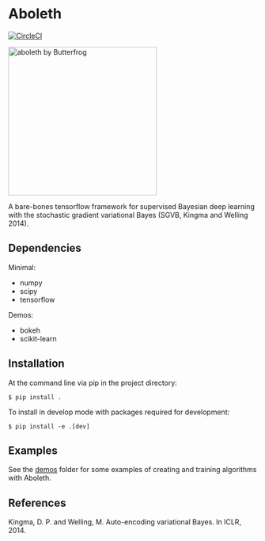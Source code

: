 Aboleth
=======

[![CircleCI](https://circleci.com/gh/determinant-io/aboleth/tree/develop.svg?style=svg&circle-token=f02db635cf3a7e998e17273c91f13ffae7dbf088)](https://circleci.com/gh/determinant-io/aboleth/tree/develop)

<img src="http://fc03.deviantart.net/fs71/i/2010/162/e/3/Aboleth__Sunken_Empires_by_butterfrog.jpg"
 alt="aboleth by Butterfrog" width=300>

A bare-bones tensorflow framework for supervised Bayesian deep learning with
the stochastic gradient variational Bayes (SGVB, Kingma and Welling 2014).


Dependencies
------------

Minimal:
- numpy
- scipy
- tensorflow

Demos:
- bokeh
- scikit-learn


Installation
------------

At the command line via pip in the project directory:

    $ pip install .

To install in develop mode with packages required for development:

    $ pip install -e .[dev]


Examples
--------

See the [demos](https://github.com/determinant-io/aboleth/tree/develop/demos)
folder for some examples of creating and training algorithms with Aboleth.


References
----------

Kingma, D. P. and Welling, M. Auto-encoding variational Bayes. In ICLR, 2014.
